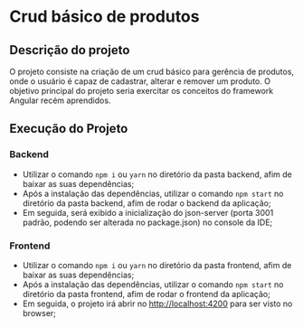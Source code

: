 # Crud básico de produtos

## Descrição do projeto

O projeto consiste na criação de um crud básico para gerência de produtos, onde o usuário é capaz de cadastrar, alterar e remover um produto. O objetivo principal do projeto seria exercitar os conceitos do framework Angular recém aprendidos.

## Execução do Projeto

### Backend

- Utilizar o comando `npm i` ou `yarn` no diretório da pasta backend, afim de baixar as suas dependências;
- Após a instalação das dependências, utilizar o comando `npm start` no diretório da pasta backend, afim de rodar o backend da aplicação;
- Em seguida, será exibido a inicialização do json-server (porta 3001 padrão, podendo ser alterada no package.json) no console da IDE;

### Frontend

- Utilizar o comando `npm i` ou `yarn` no diretório da pasta frontend, afim de baixar as suas dependências;
- Após a instalação das dependências, utilizar o comando `npm start` no diretório da pasta frontend, afim de rodar o frontend da aplicação;
- Em seguida, o projeto irá abrir no [http://localhost:4200](http://localhost:4200) para ser visto no browser;